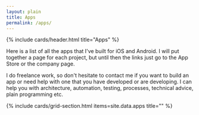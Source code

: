 ```yaml
---
layout: plain
title: Apps
permalink: /apps/
---
```


<main class="page-content" aria-label="Content">
  <div class="wrapper">
    <article class="card">
      {% include cards/header.html title="Apps" %}
      <p>
        Here is a list of all the apps that I've built for iOS and Android. I will put together a page for each project, but until then the links just go to the App Store or the company page.
      </p>
      <p>
        I do freelance work, so don't hesitate to contact me if you want to build an app or need help with one that you have developed or are developing. I can help you with architecture, automation, testing, processes, technical advice, plain programming etc.
      </p>
    </article>
  </div>
</main>

{% include cards/grid-section.html items=site.data.apps title="" %}